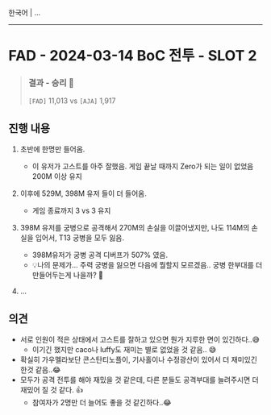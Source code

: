 한국어 | ...

---

# FAD - 2024-03-14 BoC 전투 - SLOT 2

> ### 결과 - 승리 🎊
>
> `[FAD]` 11,013 vs `[AJA]` 1,917



## 진행 내용 

1. 초반에 한명만 들어옴.

   * 이 유저가 고스트를 아주 잘했음. 게임 끝날 때까지 Zero가 되는 일이 없었음 200M 이상 유지

2. 이후에 529M, 398M 유저 들이 더 들어옴. 

   * 게임 종료까지 3 vs 3 유지

3. 398M 유저를 궁병으로 공격해서 270M의 손실을 이끌어냈지만, 나도 114M의 손실을 입어서, T13 궁병을 모두 잃음.

   * 398M유저가 궁병 공격 디버프가 507% 였음.
   * 💡나의 문제가... 주력 궁병을 잃으면 다음에 뭘할지 모르겠음.. 궁병 한부대를 더 만들어두는게 나을까? 🥲

4. ...

   

   

## 의견

* 서로 인원이 적은 상태에서 고스트를 잘하고 있으면 뭔가 지루한 면이 있긴하다..😅
  * 이기긴 했지만 caco나 luffy도 재미는 별로 없었을 것 같음.. 😅
* 확실히 가우멜라보단 콘스탄티노플이, 기사홀이나 수정광산이 있어서 더 재미있긴 한것 같음..😂
* 모두가 공격 전투를 해야 재밌을 것 같은데, 다른 분들도 공격부대를 늘려주시면 더 재밌어 질 것 같다. 👍
  * 참여자가 2명만 더 늘어도 좋을 것 같긴하다..😂